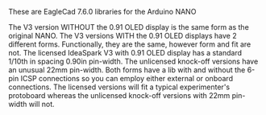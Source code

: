 These are EagleCad 7.6.0 libraries for the Arduino NANO

The V3 version WITHOUT the 0.91 OLED display is the same form as the original NANO.
The V3 versions WITH the 0.91 OLED displays have 2 different forms. 
Functionally, they are the same, however form and fit are not.
The licensed IdeaSpark V3 with 0.91 OLED display has a standard 1/10th in spacing 0.90in pin-width.
The unlicensed knock-off versions have an unusual 22mm pin-width.
Both forms have a lib with and without the 6-pin ICSP connections so you can employ either external or onboard connections.
The licensed versions will fit a typical experimenter's protoboard whereas the unlicensed knock-off versions with 22mm pin-width will not.
